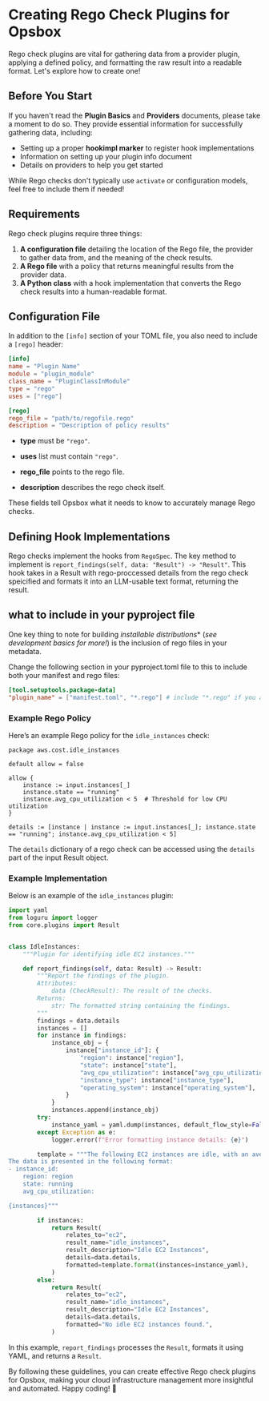 
# Creating Rego Check Plugins for Opsbox

Rego check plugins are vital for gathering data from a provider plugin, applying a defined policy, and formatting the raw result into a readable format. Let's explore how to create one!

## Before You Start

If you haven't read the **Plugin Basics** and **Providers** documents, please take a moment to do so. They provide essential information for successfully gathering data, including:

- Setting up a proper **hookimpl marker** to register hook implementations
- Information on setting up your plugin info document
- Details on providers to help you get started

While Rego checks don't typically use `activate` or configuration models, feel free to include them if needed!

## Requirements

Rego check plugins require three things:

1. **A configuration file** detailing the location of the Rego file, the provider to gather data from, and the meaning of the check results.
2. **A Rego file** with a policy that returns meaningful results from the provider data.
3. **A Python class** with a hook implementation that converts the Rego check results into a human-readable format.

## Configuration File

In addition to the `[info]` section of your TOML file, you also need to include a `[rego]` header:

```toml
[info]
name = "Plugin Name"
module = "plugin_module"
class_name = "PluginClassInModule"
type = "rego"
uses = ["rego"]

[rego]
rego_file = "path/to/regofile.rego"
description = "Description of policy results"
```

- **type** must be `"rego"`.
- **uses** list must contain `"rego"`.

- **rego_file** points to the rego file.
- **description** describes the rego check itself.

These fields tell Opsbox what it needs to know to accurately manage Rego checks.

## Defining Hook Implementations

Rego checks implement the hooks from `RegoSpec`. The key method to implement is `report_findings(self, data: "Result") -> "Result"`. This hook takes in a Result with rego-proccessed details from the rego check speicified and formats it into an LLM-usable text format, returning the result.

## what to include in your pyproject file
One key thing to note for building *installable distributions** (*see development basics for more!*) is the inclusion of rego files in your metadata.

Change the following section in your pyproject.toml file to this to include both your manifest and rego files:
```toml
[tool.setuptools.package-data]
"plugin_name" = ["manifest.toml", "*.rego"] # include "*.rego" if you are making a rego plugin.
```

### Example Rego Policy

Here’s an example Rego policy for the `idle_instances` check:

```rego
package aws.cost.idle_instances

default allow = false

allow {
    instance := input.instances[_]
    instance.state == "running"
    instance.avg_cpu_utilization < 5  # Threshold for low CPU utilization
}

details := [instance | instance := input.instances[_]; instance.state == "running"; instance.avg_cpu_utilization < 5]
```

The `details` dictionary of a rego check can be accessed using the `details` part of the input Result object.

### Example Implementation

Below is an example of the `idle_instances` plugin:

```python
import yaml
from loguru import logger
from core.plugins import Result


class IdleInstances:
    """Plugin for identifying idle EC2 instances."""

    def report_findings(self, data: Result) -> Result:
        """Report the findings of the plugin.
        Attributes:
            data (CheckResult): The result of the checks.
        Returns:
            str: The formatted string containing the findings.
        """
        findings = data.details
        instances = []
        for instance in findings:
            instance_obj = {
                instance["instance_id"]: {
                    "region": instance["region"],
                    "state": instance["state"],
                    "avg_cpu_utilization": instance["avg_cpu_utilization"],
                    "instance_type": instance["instance_type"],
                    "operating_system": instance["operating_system"],
                }
            }
            instances.append(instance_obj)
        try:
            instance_yaml = yaml.dump(instances, default_flow_style=False)
        except Exception as e:
            logger.error(f"Error formatting instance details: {e}")

        template = """The following EC2 instances are idle, with an average CPU utilization of less than 5%.
The data is presented in the following format:
- instance_id:
    region: region
    state: running
    avg_cpu_utilization:

{instances}"""

        if instances:
            return Result(
                relates_to="ec2",
                result_name="idle_instances",
                result_description="Idle EC2 Instances",
                details=data.details,
                formatted=template.format(instances=instance_yaml),
            )
        else:
            return Result(
                relates_to="ec2",
                result_name="idle_instances",
                result_description="Idle EC2 Instances",
                details=data.details,
                formatted="No idle EC2 instances found.",
            )

```

In this example, `report_findings` processes the `Result`, formats it using YAML, and returns a `Result`.

By following these guidelines, you can create effective Rego check plugins for Opsbox, making your cloud infrastructure management more insightful and automated. Happy coding! 🚀
